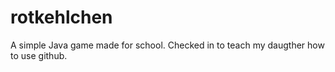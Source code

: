 # rotkehlchen
A simple Java game made for school. Checked in to teach my daugther how to use github. 
